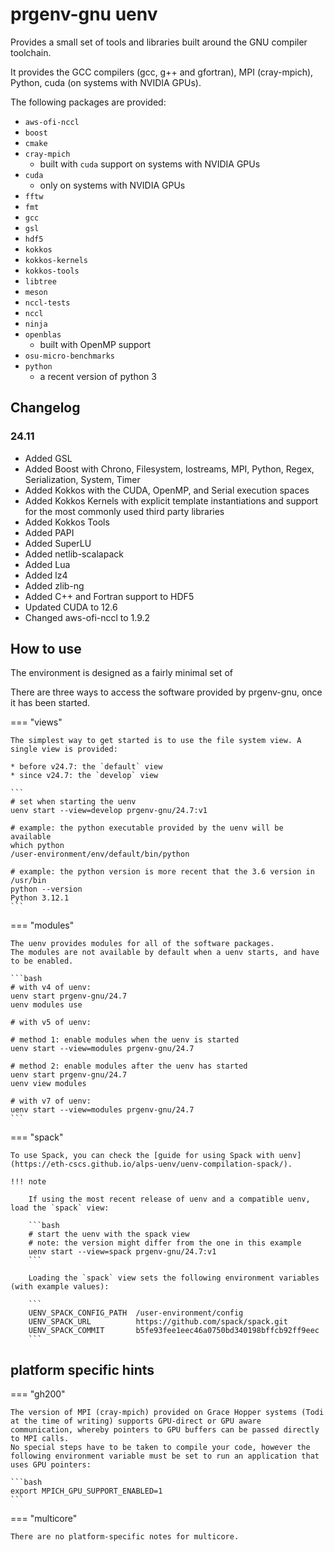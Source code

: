 # prgenv-gnu uenv

Provides a small set of tools and libraries built around the GNU compiler toolchain.

It provides the GCC compilers (gcc, g++ and gfortran), MPI (cray-mpich), Python, cuda (on systems with NVIDIA GPUs).

The following packages are provided:
  
* `aws-ofi-nccl`
* `boost`
* `cmake`
* `cray-mpich`
    * built with `cuda` support on systems with NVIDIA GPUs
* `cuda`
    * only on systems with NVIDIA GPUs
* `fftw`
* `fmt`
* `gcc`
* `gsl`
* `hdf5`
* `kokkos`
* `kokkos-kernels`
* `kokkos-tools`
* `libtree`
* `meson`
* `nccl-tests`
* `nccl`
* `ninja`
* `openblas`
    * built with OpenMP support
* `osu-micro-benchmarks`
* `python`
    * a recent version of python 3

## Changelog

### 24.11

- Added GSL
- Added Boost with Chrono, Filesystem, Iostreams, MPI, Python, Regex, Serialization, System, Timer
- Added Kokkos with the CUDA, OpenMP, and Serial execution spaces
- Added Kokkos Kernels with explicit template instantiations and support for the most commonly used third party libraries
- Added Kokkos Tools
- Added PAPI
- Added SuperLU
- Added netlib-scalapack
- Added Lua
- Added lz4
- Added zlib-ng
- Added C++ and Fortran support to HDF5
- Updated CUDA to 12.6
- Changed aws-ofi-nccl to 1.9.2

## How to use

The environment is designed as a fairly minimal set of 

There are three ways to access the software provided by prgenv-gnu, once it has been started.

=== "views"

    The simplest way to get started is to use the file system view. A single view is provided:

    * before v24.7: the `default` view
    * since v24.7: the `develop` view

    ```
    # set when starting the uenv
    uenv start --view=develop prgenv-gnu/24.7:v1

    # example: the python executable provided by the uenv will be available
    which python
    /user-environment/env/default/bin/python

    # example: the python version is more recent that the 3.6 version in /usr/bin
    python --version 
    Python 3.12.1
    ```


=== "modules"

    The uenv provides modules for all of the software packages.
    The modules are not available by default when a uenv starts, and have to be enabled.

    ```bash
    # with v4 of uenv:
    uenv start prgenv-gnu/24.7
    uenv modules use

    # with v5 of uenv:

    # method 1: enable modules when the uenv is started
    uenv start --view=modules prgenv-gnu/24.7

    # method 2: enable modules after the uenv has started
    uenv start prgenv-gnu/24.7
    uenv view modules

    # with v7 of uenv:
    uenv start --view=modules prgenv-gnu/24.7
    ```

=== "spack"

    To use Spack, you can check the [guide for using Spack with uenv](https://eth-cscs.github.io/alps-uenv/uenv-compilation-spack/).

    !!! note

        If using the most recent release of uenv and a compatible uenv, load the `spack` view:

        ```bash
        # start the uenv with the spack view
        # note: the version might differ from the one in this example
        uenv start --view=spack prgenv-gnu/24.7:v1
        ```

        Loading the `spack` view sets the following environment variables (with example values):

        ```
        UENV_SPACK_CONFIG_PATH  /user-environment/config
        UENV_SPACK_URL          https://github.com/spack/spack.git
        UENV_SPACK_COMMIT       b5fe93fee1eec46a0750bd340198bffcb92ff9eec
        ```

## platform specific hints

=== "gh200"

    The version of MPI (cray-mpich) provided on Grace Hopper systems (Todi at the time of writing) supports GPU-direct or GPU aware communication, whereby pointers to GPU buffers can be passed directly to MPI calls.
    No special steps have to be taken to compile your code, however the following environment variable must be set to run an application that uses GPU pointers:

    ```bash
    export MPICH_GPU_SUPPORT_ENABLED=1
    ```


=== "multicore"

    There are no platform-specific notes for multicore.

